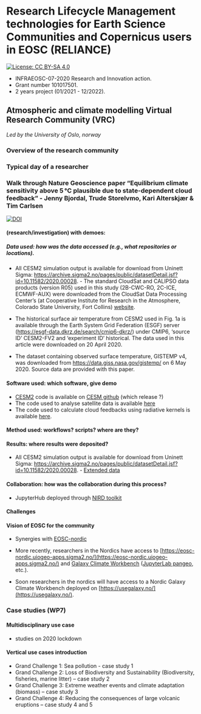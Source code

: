 # Research Lifecycle Management technologies for Earth Science Communities and Copernicus users in EOSC (RELIANCE)

[![License: CC BY-SA 4.0](https://img.shields.io/badge/License-CC%20BY--SA%204.0-lightgrey.svg)](https://creativecommons.org/licenses/by-sa/4.0/)


- INFRAEOSC-07-2020 Research and Innovation action. 
- Grant number 101017501. 
- 2 years project (01/2021 - 12/2022).


## Atmospheric and climate modelling Virtual Research Community (VRC) 

*Led by the University of Oslo, norway*

### Overview of the research community


### Typical day of a researcher


### Walk through Nature Geoscience paper “Equilibrium climate sensitivity above 5 °C plausible due to state-dependent cloud feedback” - Jenny Bjordal,  Trude Storelvmo, Kari Alterskjær & Tim Carlsen 

[![DOI](https://img.shields.io/badge/DOI-10.1038%2Fs41561--020--00649--1-blue)](https://doi.org/10.1038/s41561-020-00649-1)


#### (research/investigation) with demoes:

##### Data used: how was the data accessed (e.g., what repositories or locations). 

- All CESM2 simulation output is available for download from Uninett Sigma: https://archive.sigma2.no/pages/public/datasetDetail.jsf?id=10.11582/2020.00028. - The standard CloudSat and CALIPSO data products (version R05) used in this study (2B-CWC-RO, 2C-ICE, ECMWF-AUX) were downloaded from the CloudSat Data Processing Center’s (at Cooperative Institute for Research in the Atmosphere, Colorado State University, Fort Collins) [website](http://www.cloudsat.cira.colostate.edu/). 

- The historical surface air temperature from CESM2 used in Fig. 1a is available through the Earth System Grid Federation (ESGF) server (https://esgf-data.dkrz.de/search/cmip6-dkrz/) under CMIP6, ‘source ID’ CESM2-FV2 and ‘experiment ID’ historical. The data used in this article were downloaded on 20 April 2020. 

- The dataset containing observed surface temperature, GISTEMP v4, was downloaded from https://data.giss.nasa.gov/gistemp/ on 6 May 2020. Source data are provided with this paper.


#### Software used: which software, give demo

- [CESM2](https://www.cesm.ucar.edu/models/cesm2/) code is available on [CESM github](https://github.com/ESCOMP/CESM) (which release ?)
- The code used to analyse satellite data is available [here](https://github.com/tim-carlsen/satellite-ecs-so) 
- The code used to calculate cloud feedbacks using radiative kernels is available [here](https://github.com/mzelinka/cloud-radiative-kernels).

#### Method used: workflows? scripts? where are they?

#### Results: where results were deposited? 

- All CESM2 simulation output is available for download from Uninett Sigma: https://archive.sigma2.no/pages/public/datasetDetail.jsf?id=10.11582/2020.00028. - [Extended data](https://www.nature.com/articles/s41561-020-00649-1#MOESM5)

#### Collaboration: how was the collaboration during this process?

- JupyterHub deployed through [NIRD toolkit](https://www.sigma2.no/nird-service-platform)


#### Challenges

#### Vision of EOSC for the community

- Synergies with [EOSC-nordic](https://www.eosc-nordic.eu/)

- More recently, researchers in the Nordics have access to [https://eosc-nordic.uiogeo-apps.sigma2.no/](https://eosc-nordic.uiogeo-apps.sigma2.no/) and [Galaxy Climate Workbench](https://climate.usegalaxy.eu/) ([JupyterLab pangeo](https://live.usegalaxy.eu/?tool_id=interactive_tool_climate_notebook), etc.).
- Soon researchers in the nordics will have access to a Nordic Galaxy Climate Workbench deployed on [https://usegalaxy.no/](https://usegalaxy.no/).

###  Case studies (WP7)

#### Multidisciplinary use case
- studies on 2020 lockdown

#### Vertical use cases introduction

- Grand Challenge 1: Sea pollution - case study 1
- Grand Challenge 2: Loss of Biodiversity and Sustainability (Biodiversity, fisheries, marine litter) – case study 2
- Grand Challenge 3: Extreme weather events and climate adaptation (biomass) – case study 3
- Grand Challenge 4: Reducing the consequences of large volcanic eruptions – case study 4 and 5


